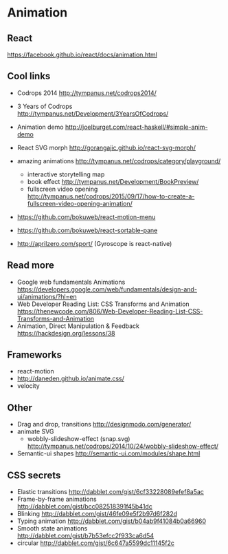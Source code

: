 # Animation

## React
https://facebook.github.io/react/docs/animation.html

## Cool links
- Codrops 2014 http://tympanus.net/codrops2014/
- 3 Years of Codrops http://tympanus.net/Development/3YearsOfCodrops/
- Animation demo http://joelburget.com/react-haskell/#simple-anim-demo
- React SVG morph http://gorangajic.github.io/react-svg-morph/
- amazing animations http://tympanus.net/codrops/category/playground/
  - interactive storytelling map
  - book effect http://tympanus.net/Development/BookPreview/
  - fullscreen video opening http://tympanus.net/codrops/2015/09/17/how-to-create-a-fullscreen-video-opening-animation/

- https://github.com/bokuweb/react-motion-menu
- https://github.com/bokuweb/react-sortable-pane
- http://aprilzero.com/sport/ (Gyroscope is react-native)

## Read more
- Google web fundamentals Animations
https://developers.google.com/web/fundamentals/design-and-ui/animations/?hl=en
- Web Developer Reading List: CSS Transforms and Animation https://thenewcode.com/806/Web-Developer-Reading-List-CSS-Transforms-and-Animation
- Animation, Direct Manipulation & Feedback https://hackdesign.org/lessons/38

## Frameworks
- react-motion
- http://daneden.github.io/animate.css/
- velocity

## Other
- Drag and drop, transitions http://designmodo.com/generator/
- animate SVG
  - wobbly-slideshow-effect (snap.svg) http://tympanus.net/codrops/2014/10/24/wobbly-slideshow-effect/
- Semantic-ui shapes http://semantic-ui.com/modules/shape.html

## CSS secrets
- Elastic transitions http://dabblet.com/gist/6cf33228089efef8a5ac
- Frame-by-frame animations http://dabblet.com/gist/bcc082518391f45b41dc
- Blinking http://dabblet.com/gist/46fe09e5f2b97d6f282d
- Typing animation http://dabblet.com/gist/b04ab9f41084b0a66960
- Smooth state animations http://dabblet.com/gist/b7b53efcc2f933ca6d54
- circular http://dabblet.com/gist/6c647a5599dc11145f2c
